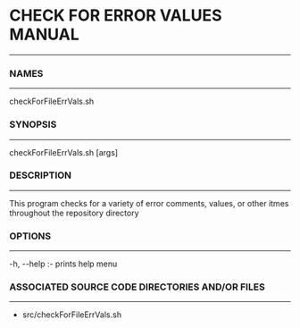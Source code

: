 # CHECK FOR ERROR VALUES MANUAL #
- - -

### NAMES ###
- - -

checkForFileErrVals.sh

### SYNOPSIS ###
- - -

checkForFileErrVals.sh [args]

### DESCRIPTION ###
- - -

This program checks for a variety of error comments, values, or other itmes throughout the repository directory

### OPTIONS ###
- - -

-h, --help  :- prints help menu

### ASSOCIATED SOURCE CODE DIRECTORIES AND/OR FILES ###
- - -

- src/checkForFileErrVals.sh

